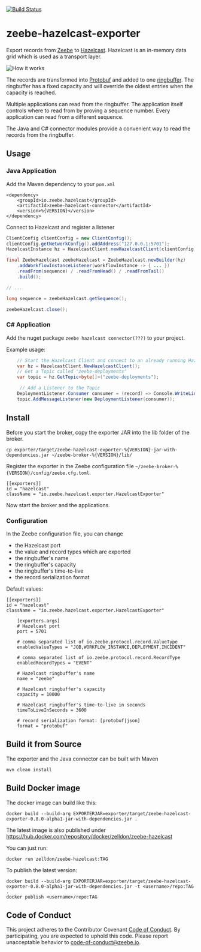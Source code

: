 [![Build Status](https://travis-ci.org/zeebe-io/zeebe-hazelcast-exporter.svg?branch=master)](https://travis-ci.org/zeebe-io/zeebe-hazelcast-exporter)

# zeebe-hazelcast-exporter

Export records from [Zeebe](https://github.com/zeebe-io/zeebe) to [Hazelcast](https://github.com/hazelcast/hazelcast/). Hazelcast is an in-memory data grid which is used as a transport layer.

![How it works](how-it-works.png)

The records are transformed into [Protobuf](https://github.com/zeebe-io/zeebe-exporter-protobuf) and added to one [ringbuffer](https://hazelcast.com/blog/ringbuffer-data-structure/). The ringbuffer has a fixed capacity and will override the oldest entries when the capacity is reached.

Multiple applications can read from the ringbuffer. The application itself controls where to read from by proving a sequence number. Every application can read from a different sequence. 

The Java and C# connector modules provide a convenient way to read the records from the ringbuffer.

## Usage

### Java Application

Add the Maven dependency to your `pom.xml`

```
<dependency>
	<groupId>io.zeebe.hazelcast</groupId>
	<artifactId>zeebe-hazelcast-connector</artifactId>
	<version>%{VERSION}</version>
</dependency>
```

Connect to Hazelcast and register a listener 

```java
ClientConfig clientConfig = new ClientConfig();
clientConfig.getNetworkConfig().addAddress("127.0.0.1:5701");
HazelcastInstance hz = HazelcastClient.newHazelcastClient(clientConfig);

final ZeebeHazelcast zeebeHazelcast = ZeebeHazelcast.newBuilder(hz)
    .addWorkflowInstanceListener(workflowInstance -> { ... })
    .readFrom(sequence) / .readFromHead() / .readFromTail()
    .build();

// ...

long sequence = zeebeHazelcast.getSequence();

zeebeHazelcast.close();
```

### C# Application

Add the nuget package `zeebe hazelcast connector(???)` to your project.

Example usage:
```csharp
    // Start the Hazelcast Client and connect to an already running Hazelcast Cluster on 127.0.0.1
    var hz = HazelcastClient.NewHazelcastClient();
    // Get a Topic called "zeebe-deployments"
    var topic = hz.GetTopic<byte[]>("zeebe-deployments");

     // Add a Listener to the Topic
    DeploymentListener.Consumer consumer = (record) => Console.WriteLine(record.ToString());
    topic.AddMessageListener(new DeploymentListener(consumer));

```

## Install

Before you start the broker, copy the exporter JAR  into the lib folder of the broker.

```
cp exporter/target/zeebe-hazelcast-exporter-%{VERSION}-jar-with-dependencies.jar ~/zeebe-broker-%{VERSION}/lib/
```

Register the exporter in the Zeebe configuration file `~/zeebe-broker-%{VERSION}/config/zeebe.cfg.toml`.

```
[[exporters]]
id = "hazelcast"
className = "io.zeebe.hazelcast.exporter.HazelcastExporter"
```

Now start the broker and the applications.

### Configuration

In the Zeebe configuration file, you can change 

* the Hazelcast port
* the value and record types which are exported
* the ringbuffer's name
* the ringbuffer's capacity
* the ringbuffer's time-to-live
* the record serialization format

Default values:

```
[[exporters]]
id = "hazelcast"
className = "io.zeebe.hazelcast.exporter.HazelcastExporter"

    [exporters.args]
    # Hazelcast port
    port = 5701
    
    # comma separated list of io.zeebe.protocol.record.ValueType
    enabledValueTypes = "JOB,WORKFLOW_INSTANCE,DEPLOYMENT,INCIDENT"
    
    # comma separated list of io.zeebe.protocol.record.RecordType
    enabledRecordTypes = "EVENT"
        
    # Hazelcast ringbuffer's name
    name = "zeebe"
    
    # Hazelcast ringbuffer's capacity
    capacity = 10000 

    # Hazelcast ringbuffer's time-to-live in seconds
    timeToLiveInSeconds = 3600

    # record serialization format: [protobuf|json]
    format = "protobuf"
```

## Build it from Source

The exporter and the Java connector can be built with Maven

`mvn clean install`

## Build Docker image

The docker image can build like this:

```
docker build --build-arg EXPORTERJAR=exporter/target/zeebe-hazelcast-exporter-0.8.0-alpha1-jar-with-dependencies.jar .
```

The latest image is also published under https://hub.docker.com/repository/docker/zelldon/zeebe-hazelcast

You can just run:

```
docker run zelldon/zeebe-hazelcast:TAG
```

To publish the latest version:

```
docker build --build-arg EXPORTERJAR=exporter/target/zeebe-hazelcast-exporter-0.8.0-alpha1-jar-with-dependencies.jar -t <username>/repo:TAG .
docker publish <username>/repo:TAG
```


## Code of Conduct

This project adheres to the Contributor Covenant [Code of
Conduct](/CODE_OF_CONDUCT.md). By participating, you are expected to uphold
this code. Please report unacceptable behavior to
code-of-conduct@zeebe.io.
